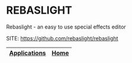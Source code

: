 # REBASLIGHT

 Rebaslight - an easy to use special effects editor

 SITE: https://github.com/rebaslight/rebaslight

 | [Applications](https://portable-linux-apps.github.io/apps.html) | [Home](https://portable-linux-apps.github.io)
 | --- | --- |
